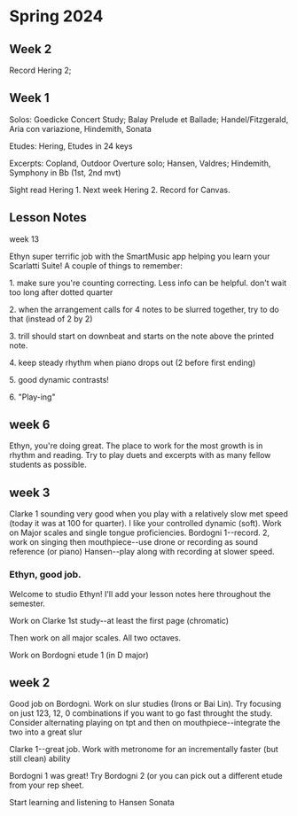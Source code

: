 # Spring 2024

## Week 2

Record Hering 2;&#x20;



## Week 1

Solos: Goedicke Concert Study; Balay Prelude et Ballade; Handel/Fitzgerald, Aria con variazione, Hindemith, Sonata

Etudes: Hering, Etudes in 24 keys

Excerpts: Copland, Outdoor Overture solo; Hansen, Valdres; Hindemith, Symphony in Bb (1st, 2nd mvt)

Sight read Hering 1. Next week Hering 2. Record for Canvas.

## Lesson Notes

week 13

Ethyn super terrific job with the SmartMusic app helping you learn your Scarlatti Suite! A couple of things to remember:

1\. make sure you're counting correcting. Less info can be helpful. don't wait too long after dotted quarter

2\. when the arrangement calls for 4 notes to be slurred together, try to do that (instead of 2 by 2)

3\. trill should start on downbeat and starts on the note above the printed note.&#x20;

4\. keep steady rhythm when piano drops out (2 before first ending)

5\. good dynamic contrasts!

6\. "Play-ing"

## week 6

Ethyn, you're doing great. The place to work for the most growth is in rhythm and reading. Try to play duets and excerpts with as many fellow students as possible.

## week 3

Clarke 1 sounding very good when you play with a relatively slow met speed (today it was at 100 for quarter). I like your controlled dynamic (soft).
Work on Major scales and single tongue proficiencies.
Bordogni 1--record. 2, work on singing then mouthpiece--use drone or recording as sound reference (or piano)
Hansen--play along with recording at slower speed.

### Ethyn, good job.

Welcome to studio Ethyn! I'll add your lesson notes here throughout the semester.

Work on Clarke 1st study--at least the first page (chromatic)

Then work on all major scales. All two octaves.

Work on Bordogni etude 1 (in D major)

## week 2

Good job on Bordogni. Work on slur studies (Irons or Bai Lin). Try focusing on just 123, 12, 0 combinations if you want to go fast throught the study. Consider alternating playing on tpt and then on mouthpiece--integrate the two into a great slur

Clarke 1--great job. Work with metronome for an incrementally faster (but still clean) ability

Bordogni 1 was great! Try Bordogni 2 (or you can pick out a different etude from your rep sheet.

Start learning and listening to Hansen Sonata